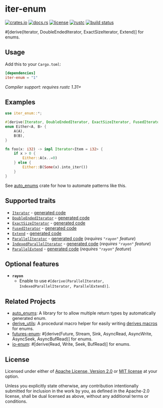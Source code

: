 # iter-enum

[![crates.io](https://img.shields.io/crates/v/iter-enum?style=flat-square&logo=rust)](https://crates.io/crates/iter-enum)
[![docs.rs](https://img.shields.io/badge/docs.rs-iter--enum-blue?style=flat-square)](https://docs.rs/iter-enum)
[![license](https://img.shields.io/badge/license-Apache--2.0_OR_MIT-blue?style=flat-square)](#license)
[![rustc](https://img.shields.io/badge/rustc-1.31+-blue?style=flat-square&logo=rust)](https://www.rust-lang.org)
[![build status](https://img.shields.io/github/workflow/status/taiki-e/iter-enum/CI/main?style=flat-square&logo=github)](https://github.com/taiki-e/iter-enum/actions)

\#\[derive(Iterator, DoubleEndedIterator, ExactSizeIterator, Extend)\] for enums.

## Usage

Add this to your `Cargo.toml`:

```toml
[dependencies]
iter-enum = "1"
```

*Compiler support: requires rustc 1.31+*

## Examples

```rust
use iter_enum::*;

#[derive(Iterator, DoubleEndedIterator, ExactSizeIterator, FusedIterator, Extend)]
enum Either<A, B> {
    A(A),
    B(B),
}

fn foo(x: i32) -> impl Iterator<Item = i32> {
    if x > 0 {
        Either::A(x..=0)
    } else {
        Either::B(Some(x).into_iter())
    }
}
```

See [auto_enums] crate for how to automate patterns like this.

## Supported traits

- [`Iterator`](https://doc.rust-lang.org/std/iter/trait.Iterator.html) - [generated code](doc/iterator.md)
- [`DoubleEndedIterator`](https://doc.rust-lang.org/std/iter/trait.DoubleEndedIterator.html) - [generated code](doc/double_ended_iterator.md)
- [`ExactSizeIterator`](https://doc.rust-lang.org/std/iter/trait.ExactSizeIterator.html) - [generated code](doc/exact_size_iterator.md)
- [`FusedIterator`](https://doc.rust-lang.org/std/iter/trait.FusedIterator.html) - [generated code](doc/fused_iterator.md)
- [`Extend`](https://doc.rust-lang.org/std/iter/trait.Extend.html) - [generated code](doc/extend.md)
- [`ParallelIterator`](https://docs.rs/rayon/1/rayon/iter/trait.ParallelIterator.html) - [generated code](doc/parallel_iterator.md) (*requires `"rayon"` feature*)
- [`IndexedParallelIterator`](https://docs.rs/rayon/1/rayon/iter/trait.IndexedParallelIterator.html) - [generated code](doc/indexed_parallel_iterator.md) (*requires `"rayon"` feature*)
- [`ParallelExtend`](https://docs.rs/rayon/1/rayon/iter/trait.ParallelExtend.html) - [generated code](doc/parallel_extend.md) (*requires `"rayon"` feature*)

## Optional features

- **`rayon`**
  - Enable to use `#[derive(ParallelIterator, IndexedParallelIterator, ParallelExtend)]`.

## Related Projects

- [auto_enums]: A library for to allow multiple return types by automatically generated enum.
- [derive_utils]: A procedural macro helper for easily writing [derives macros][proc-macro-derive] for enums.
- [futures-enum]: \#\[derive(Future, Stream, Sink, AsyncRead, AsyncWrite, AsyncSeek, AsyncBufRead)\] for enums.
- [io-enum]: \#\[derive(Read, Write, Seek, BufRead)\] for enums.

[auto_enums]: https://github.com/taiki-e/auto_enums
[derive_utils]: https://github.com/taiki-e/derive_utils
[futures-enum]: https://github.com/taiki-e/futures-enum
[io-enum]: https://github.com/taiki-e/io-enum
[proc-macro-derive]: https://doc.rust-lang.org/reference/procedural-macros.html#derive-macros

## License

Licensed under either of [Apache License, Version 2.0](LICENSE-APACHE) or
[MIT license](LICENSE-MIT) at your option.

Unless you explicitly state otherwise, any contribution intentionally submitted
for inclusion in the work by you, as defined in the Apache-2.0 license, shall
be dual licensed as above, without any additional terms or conditions.
